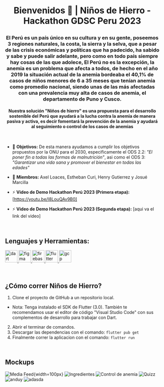 # <p align="center">Bienvenidos 👋 |  Niños de Hierro - Hackathon GDSC Peru 2023<p>

### <p align="center"> El Perú es un país único en su cultura y en su gente, poseemos 3 regiones naturales, la costa, la sierra y la selva, que a pesar de las crisis económicas y políticas que ha padecido, ha sabido y sabe y puede salir adelante, pero como en todo país siempre hay cosas de las que adolece, El Perú no es la excepción, la anemia es un problema que afecta a todos, de hecho en el año 2019 la situación actual de la anemia bordeaba el 40,1% de casos de niños menores de 6 a 35 meses que tenían anemia como promedio nacional, siendo unas de las más afectadas con una prevalencia muy alta de casos de anemia, el departamento de Puno y Cusco. <p>

#### <p align="center"> Nuestra solución "Niños de hierro" es una propuesta para el desarrollo sostenible del Perú que ayudará a la lucha contra la anemia de manera pasiva y activa, es decir fomentará la prevención de la anemia y ayudará al seguimiento o control de los casos de anemias <p>

<br>

- 📝 **Objetivos:** De esta manera ayudamos a cumplir los objetivos propuestos por la ONU para el 2030, especificamente el ODS 2.2: *"El poner fin a todas las formas de malnutrición"*, asi como el ODS 3: *"Garantizar una vida sana y promover el bienestar en todas las edades"* 

- 🤝 **Miembros:** Axel Loaces, Estheban Curi, Henry Gutierrez y Josué Marcilla

- ⚡ **Video de Demo Hackathon Perú 2023 (Primera etapa):** [https://youtu.be/I8LouQAv9B0]
- ⚡ **Video de Demo Hackathon Perú 2023 (Segunda etapa):** [aqui va el link del video]

<br>

## Lenguajes y Herramientas:
<p align="left"> <a href="https://dart.dev" target="_blank" rel="noreferrer"> <img src="https://www.vectorlogo.zone/logos/dartlang/dartlang-icon.svg" alt="dart" width="40" height="40"/> </a> <a href="https://www.figma.com/" target="_blank" rel="noreferrer"> <img src="https://www.vectorlogo.zone/logos/figma/figma-icon.svg" alt="figma" width="40" height="40"/> </a> <a href="https://firebase.google.com/" target="_blank" rel="noreferrer"> <img src="https://www.vectorlogo.zone/logos/firebase/firebase-icon.svg" alt="firebase" width="40" height="40"/> </a> <a href="https://flutter.dev" target="_blank" rel="noreferrer"> <img src="https://www.vectorlogo.zone/logos/flutterio/flutterio-icon.svg" alt="flutter" width="40" height="40"/> </a> <a href="https://cloud.google.com" target="_blank" rel="noreferrer"> <img src="https://www.vectorlogo.zone/logos/google_cloud/google_cloud-icon.svg" alt="gcp" width="40" height="40"/> </a></p>

<br>

## ¿Cómo correr Niños de Hierro?

1.  Clone el proyecto de GitHub a un repositorio local.
- Nota: Tenga instalado el SDK de Flutter (3.0). También te recomendamos usar el editor de código "Visual Studio Code" con sus complementos de desarrollo para trabajar con Dart.
2. Abrir el terminar de comandos.
3. Descargar las dependencias con el comando:  `flutter pub get`
4. Finalmente correr la aplicacion con el comando: `flutter run`

<br>

## Mockups

![Media Feed](https://firebasestorage.googleapis.com/v0/b/iron-kids-app.appspot.com/o/ImagesScreen%2FMedia%20Feed.png?alt=media&token=35e49438-bfad-4571-8c3b-7b6d9f04ffd6){width=100px}
![Ingredientes](https://firebasestorage.googleapis.com/v0/b/iron-kids-app.appspot.com/o/ImagesScreen%2FIngredientes.png?alt=media&token=6df67376-020b-44a9-a9c1-c90b7fef8e69)
![Control de anemia](https://firebasestorage.googleapis.com/v0/b/iron-kids-app.appspot.com/o/ImagesScreen%2FControl_de_Anemia.png?alt=media&token=cb5816b9-3ca1-4d24-b134-dcfc4754a240)
![Quizz](https://firebasestorage.googleapis.com/v0/b/iron-kids-app.appspot.com/o/ImagesScreen%2FQuiz1.png?alt=media&token=e2ead6fb-4a9f-4116-98e0-11ab5fefb9ca)
![anduy](https://firebasestorage.googleapis.com/v0/b/iron-kids-app.appspot.com/o/ImagesScreen%2FIngredientes(1).png?alt=media&token=16d0d98a-89d0-4af5-9e31-deedec7d78e0)
![adasda](https://firebasestorage.googleapis.com/v0/b/iron-kids-app.appspot.com/o/ImagesScreen%2FIngredientes(1).png?alt=media&token=6d21741e-703a-4af0-8338-779144d3e65a)
